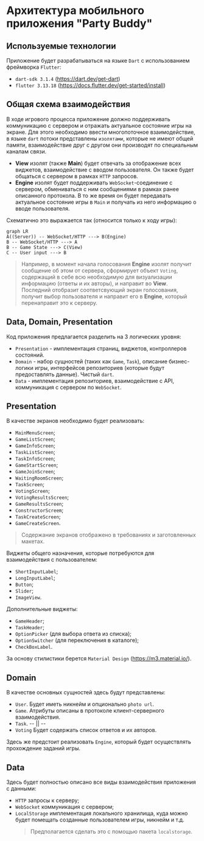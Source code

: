 # Архитектура мобильного приложения "Party Buddy"

## Используемые технологии
Приложение будет разрабатываться на языке `Dart` с использованием фреймворка `Flutter`:
- `dart-sdk 3.1.4` (https://dart.dev/get-dart)
- `flutter 3.13.18` (https://docs.flutter.dev/get-started/install)

## Общая схема взаимодействия
В ходе игрового процесса приложение должно поддерживать коммуникацию с сервером и отражать актуальное состояние игры на экране.
Для этого необходимо ввести многопоточное взаимодействие, в языке `dart` потоки представлены `изолятами`, которые не имеют общей памяти, взаимодействие друг с другом они производят по специальным каналам связи.
- **View** изолят (также **Main**) будет отвечать за отображение всех виджетов, взаимодействие с вводом пользователя. Он также будет общаться с сервером в рамках `HTTP` запросов.
- **Engine** изолят будет поддерживать `WebSocket`-соединение с сервером, обмениваться с ним сообщениями в рамках ранее описанного протокола. В то же время он будет передавать актуальное состояние игры в `Main` и получать из него информацию о вводе пользователя.

Схематично это выражается так (относится только к ходу игры):
```mermaid
graph LR
A((Server)) -- WebSocket/HTTP ---> B(Engine)
B -- WebSocket/HTTP ---> A
B -- Game State ---> C(View)
C -- User input ---> B
```
>Например, в момент начала голосования **Engine** изолят получит сообщение об этом от сервера, сформирует объект `Voting`, содержащий в себе всю необходимую для визуализации информацию (ответы и их авторы), и направит во **View**. Последний отобразит соответсвующий экран голосования, получит выбор пользователя и направит его в **Engine**, который перенаправит это к серверу.

## Data, Domain, Presentation
Код приложения предлагается разделить на 3 логических уровня:
- `Presentation` - имплементация страниц, виджетов, контроллеров состояний.
- `Domain` - набор сущностей (таких как `Game`, `Task`), описание бизнес-логики игры, интерфейсов репозиториев (которые будут предоставлять данные). Чистый `dart`.
- `Data` - имплементация репозиториев, взаимодействие с API, коммуникация с сервером по `WebSocket`.

## Presentation

В качестве экранов необходимо будет реализовать:
- `MainMenuScreen`;
- `GameListScreen`;
- `GameInfoScreen`;
- `TaskListScreen`;
- `TaskInfoScreen`;
- `GameStartScreen`;
- `GameJoinScreen`;
- `WaitingRoomScreen`;
- `TaskScreen`;
- `VotingScreen`;
- `VotingResultsScreen`;
- `GameResultsScreen`;
- `ConstructorScreem`;
- `TaskCreateScreen`;
- `GameCreateScreen`.

>Содержание экранов отображено в требованиях и заготовленных макетах.

Виджеты общего назначения, которые потребуются для взаимодействия с пользователем:
- `ShortInputLabel`;
- `LongInputLabel`;
- `Button`;
- `Slider`;
- `ImageView`.

Дополнительные виджеты:
- `GameHeader`;
- `TaskHeader`;
- `OptionPicker` (для выбора ответа из списка);
- `OptionSwitcher` (для переключения в каталоге);
- `CheckBoxLabel`.

За основу стилистики берется `Material Design` (https://m3.material.io/).
## Domain

В качестве основных сущностей здесь будут представлены:
- `User`. Будет иметь никнейм и опционально `photo url`.
- `Game`. Атрибуты описаны в протоколе клиент-серверного взаимодействия.
- `Task`.  -- || --
- `Voting` Будет содержать список ответов и их авторов.

Здесь же предстоит реализовать `Engine`, который будет осуществлять прохождение заданий игры.
## Data

Здесь будет полностью описано все виды взаимодействия  приложения с данными:
- `HTTP` запросы к серверу;
- `WebSocket` коммуникация с сервером;
- `LocalStorage` имплементация локального хранилища, куда можно будет помещать созданные пользователем игры, никнейм и т.д.  
   >Предполагается сделать это с помощью пакета `localstorage`.

